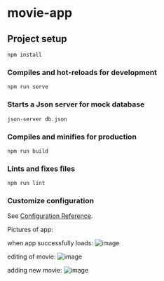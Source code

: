 # movie-app

## Project setup
```
npm install
```

### Compiles and hot-reloads for development
```
npm run serve
```

### Starts a Json server for mock database
```
json-server db.json
```

### Compiles and minifies for production
```
npm run build
```

### Lints and fixes files
```
npm run lint
```

### Customize configuration
See [Configuration Reference](https://cli.vuejs.org/config/).

Pictures of app:

when app successfully loads:
![image](https://user-images.githubusercontent.com/32029267/153559568-75395c57-ad1b-44db-a4c5-f3b2b640f44f.png)



editing of movie:
![image](https://user-images.githubusercontent.com/32029267/153559701-0c1c5b18-d8b5-49fe-9361-9400ed78267a.png)



adding new movie:
![image](https://user-images.githubusercontent.com/32029267/153559740-4eb8e7ce-5125-413b-b5be-4e1f87f694a7.png)


